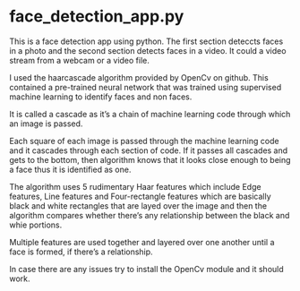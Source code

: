 # face_detection_app.py
This is a face detection app using python. The first section deteccts faces in a photo and the second section detects faces in a video. It could a video stream from a webcam or a video file.

I used the haarcascade algorithm provided by OpenCv on github. This contained a pre-trained neural network that was trained using supervised machine learning to identify faces and non faces.

It is called a cascade as it’s a chain of machine learning code through which an image is passed.

Each square of each image is passed through the machine learning code and it cascades through each section of code. If it passes all cascades and gets to the bottom, then algorithm knows that it looks close enough to being a face thus it is identified as one.

The algorithm uses 5 rudimentary Haar features which include Edge features, Line features and Four-rectangle features which are basically black and white rectangles that are layed over the image and then the algorithm compares whether there’s any relationship between the black and whie portions.

Multiple features are used together and layered over one another until a face is formed, if there’s a relationship.

In case there are any issues try to install the OpenCv module and it should work.

